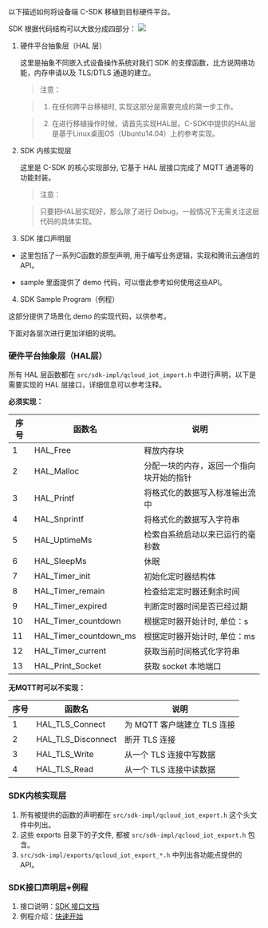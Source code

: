 
以下描述如何将设备端 C-SDK 移植到目标硬件平台。

<!--### <font color=gray>设备端C-SDK概述</font>
-->
SDK 根据代码结构可以大致分成四部分：
![](http://qzonestyle.gtimg.cn/qzone/vas/opensns/res/doc/SDK代码结构v1.2.jpg)

1. 硬件平台抽象层（HAL 层）

	这里是抽象不同嵌入式设备操作系统对我们 SDK 的支撑函数，比方说网络功能，内存申请以及 TLS/DTLS 通道的建立。

	>注意：
	
	>1. 在任何跨平台移植时, 实现这部分是需要完成的第一步工作。
	
	>2. 在进行移植操作时候，请首先实现HAL层。C-SDK中提供的HAL层是基于Linux桌面OS（Ubuntu14.04）上的参考实现。
		
2. SDK 内核实现层

	这里是 C-SDK 的核心实现部分, 它基于 HAL 层接口完成了 MQTT 通道等的功能封装。

	>注意：
	
	>只要把HAL层实现好，那么除了进行 Debug，一般情况下无需关注这层代码的具体实现。

3. SDK 接口声明层

 - 这里包括了一系列C函数的原型声明, 用于编写业务逻辑，实现和腾讯云通信的 API。
 
 - 	sample 里面提供了 demo 代码，可以借此参考如何使用这些API。

4. SDK Sample Program（例程）

 这部分提供了场景化 demo 的实现代码，以供参考。
 
下面对各层次进行更加详细的说明。

### 硬件平台抽象层（HAL层）

所有 HAL 层函数都在 `src/sdk-impl/qcloud_iot_import.h` 中进行声明，以下是需要实现的 HAL 层接口，详细信息可以参考注释。
<!--2. `src/sdk-impl/qcloud_iot_import.h` 包含了 `imports ` 目录下的子文件,
--><!--`3. 各功能点引入的 HAL 层接口依赖在 `src/sdk-impl/imports/qcloud_iot_import_*.h` 中列出`-->


**必须实现：**

| 序号 | 函数名                 | 说明                                     |
| ---- | ---------------------- | ---------------------------------------- |
| 1    | HAL_Free               | 释放内存块                               |
| 2    | HAL_Malloc             | 分配一块的内存，返回一个指向块开始的指针 |
| 3    | HAL_Printf             | 将格式化的数据写入标准输出流中           |
| 4    | HAL_Snprintf           | 将格式化的数据写入字符串                 |
| 5    | HAL_UptimeMs           | 检索自系统启动以来已运行的毫秒数         |
| 6    | HAL_SleepMs            | 休眠                                     |
| 7    | HAL_Timer_init         | 初始化定时器结构体                       |
| 8    | HAL_Timer_remain       | 检查给定定时器还剩余时间                 |
| 9    | HAL_Timer_expired      | 判断定时器时间是否已经过期               |
| 10   | HAL_Timer_countdown    | 根据定时器开始计时, 单位：s               |
| 11   | HAL_Timer_countdown_ms | 根据定时器开始计时, 单位：ms              |
| 12   | HAL_Timer_current | 获取当前时间格式化字符串              |
| 13   | HAL_Print_Socket | 获取 socket 本地端口              |

**无MQTT时可以不实现：**

| 序号 | 函数名             | 说明                    |
| ---- | ------------------ | ----------------------- |
| 1    | HAL_TLS_Connect    | 为 MQTT 客户端建立 TLS 连接 |
| 2    | HAL_TLS_Disconnect | 断开 TLS 连接             |
| 3    | HAL_TLS_Write      | 从一个 TLS 连接中写数据   |
| 4    | HAL_TLS_Read       | 从一个 TLS 连接中读数据   |


### SDK内核实现层

1. 所有被提供的函数的声明都在 `src/sdk-impl/qcloud_iot_export.h` 这个头文件中列出。
2. 这些 exports 目录下的子文件, 都被 `src/sdk-impl/qcloud_iot_export.h` 包含。
3. `src/sdk-impl/exports/qcloud_iot_export_*.h` 中列出各功能点提供的 API。


### SDK接口声明层+例程

1. 接口说明：[SDK 接口文档](https://cloud.tencent.com/document/product/634/11929)
2. 例程介绍：[快速开始](https://cloud.tencent.com/document/product/634/11912)